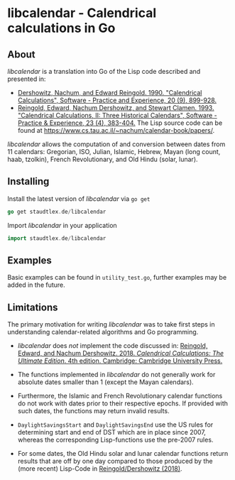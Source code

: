 # libcalendar - Calendrical calculations in Go

## About
_libcalendar_ is a translation into Go of the Lisp code described and presented in: 

- [Dershowitz, Nachum, and Edward Reingold. 1990. "Calendrical Calculations", Software - Practice and Experience, 20 (9), 899-928.](https://citeseerx.ist.psu.edu/viewdoc/summary?doi=10.1.1.17.4274)
- [Reingold, Edward, Nachum Dershowitz, and Stewart Clamen. 1993. "Calendrical Calculations, II: Three Historical Calendars", Software - Practice & Experience, 23 (4), 383-404.](https://citeseerx.ist.psu.edu/viewdoc/summary?doi=10.1.1.13.9215) The Lisp source code can be found at https://www.cs.tau.ac.il/~nachum/calendar-book/papers/.

_libcalendar_ allows the computation of and conversion between dates from 11 calendars: Gregorian, ISO, Julian, Islamic, Hebrew, Mayan (long count, haab, tzolkin), French Revolutionary, and Old Hindu (solar, lunar).

## Installing
Install the latest version of _libcalendar_ via `go get`
```go
go get staudtlex.de/libcalendar
```

Import _libcalendar_ in your application
```go
import staudtlex.de/libcalendar
```

## Examples
Basic examples can be found in `utility_test.go`, further examples may be added in the future.

## Limitations
The primary motivation for writing _libcalendar_ was to take first steps in understanding calendar-related algorithms and Go programming. 

- _libcalendar_ does _not_ implement the code discussed in: [Reingold, Edward, and Nachum Dershowitz. 2018. _Calendrical Calculations: The Ultimate Edition_. 4th edition. Cambridge: Cambridge University Press.](https://www.cambridge.org/de/academic/subjects/computer-science/computing-general-interest/calendrical-calculations-ultimate-edition-4th-edition?format=PB&isbn=9781107683167)

- The functions implemented in _libcalendar_ do not generally work for absolute dates smaller than 1 (except the Mayan calendars). 

- Furthermore, the Islamic and French Revolutionary calendar functions do not work with dates prior to their respective epochs. If provided with such dates, the functions may return invalid results.

- `DaylightSavingsStart` and `DaylightSavingsEnd` use the US rules for determining start and end of DST which are in place since 2007, whereas the corresponding Lisp-functions use the pre-2007 rules.

- For some dates, the Old Hindu solar and lunar calendar functions return results that are off by one day compared to those produced by the (more recent) Lisp-Code in [Reingold/Dershowitz (2018)](https://www.cambridge.org/de/academic/subjects/computer-science/computing-general-interest/calendrical-calculations-ultimate-edition-4th-edition?format=PB&isbn=9781107683167).